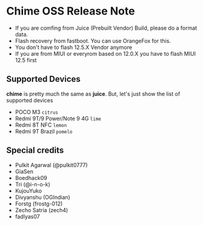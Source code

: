 # Chime OSS Release Note

- If you are comfing from Juice (Prebuilt Vendor) Build, please do a format data.
- Flash recovery from fastboot. You can use OrangeFox for this.
- You don't have to flash 12.5.X Vendor anymore
- If you are from MIUI or everyrom based on 12.0.X you have to flash MIUI 12.5 first

## Supported Devices

**chime** is pretty much the same as **juice**. But, let's just show the list of supported devices
- POCO M3 `citrus`
- Redmi 9T/9 Power/Note 9 4G `lime`
- Redmi 8T NFC `lemon`
- Redmi 9T Brazil `pomelo`

## Special credits
- Pulkit Agarwal (@pulkit0777)
- GiaSen
- Boedhack09
- Tri (@i-n-o-k)
- KujouYuko
- Divyanshu (OGIndian)
- Forstg (frostg-012) 
- Zecho Satria (zech4)
- fadlyas07
